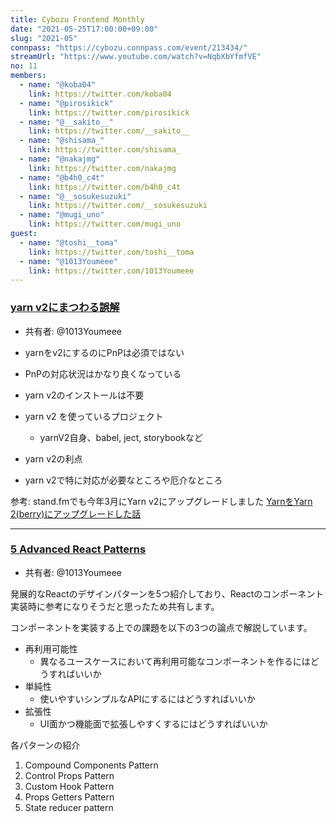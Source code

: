 ```yaml
---
title: Cybozu Frontend Monthly
date: "2021-05-25T17:00:00+09:00"
slug: "2021-05"
connpass: "https://cybozu.connpass.com/event/213434/"
streamUrl: "https://www.youtube.com/watch?v=NqbXbYfmfVE"
no: 11
members:
  - name: "@koba04"
    link: https://twitter.com/koba04
  - name: "@pirosikick"
    link: https://twitter.com/pirosikick
  - name: "@__sakito__"
    link: https://twitter.com/__sakito__
  - name: "@shisama_"
    link: https://twitter.com/shisama_
  - name: "@nakajmg"
    link: https://twitter.com/nakajmg
  - name: "@b4h0_c4t"
    link: https://twitter.com/b4h0_c4t
  - name: "@__sosukesuzuki"
    link: https://twitter.com/__sosukesuzuki
  - name: "@mugi_uno"
    link: https://twitter.com/mugi_uno
guest:
  - name: "@toshi__toma"
    link: https://twitter.com/toshi__toma
  - name: "@1013Youmeee"
    link: https://twitter.com/1013Youmeee
---
```


### [yarn v2にまつわる誤解](https://www.wantedly.com/companies/wantedly/post_articles/325643)

- 共有者: @1013Youmeee

- yarnをv2にするのにPnPは必須ではない
- PnPの対応状況はかなり良くなっている
- yarn v2のインストールは不要
- yarn v2 を使っているプロジェクト
  - yarnV2自身、babel, ject, storybookなど

- yarn v2の利点
- yarn v2で特に対応が必要なところや厄介なところ

参考: stand.fmでも今年3月にYarn v2にアップグレードしました
[YarnをYarn 2(berry)にアップグレードした話](https://note.com/youmeee/n/n5f0148f5b518)

---

### [5 Advanced React Patterns](https://javascript.plainenglish.io/5-advanced-react-patterns-a6b7624267a6)

- 共有者: @1013Youmeee

発展的なReactのデザインパターンを5つ紹介しており、Reactのコンポーネント実装時に参考になりそうだと思ったため共有します。

コンポーネントを実装する上での課題を以下の3つの論点で解説しています。

- 再利用可能性
  - 異なるユースケースにおいて再利用可能なコンポーネントを作るにはどうすればいいか
- 単純性
  - 使いやすいシンプルなAPIにするにはどうすればいいか
- 拡張性
  - UI面かつ機能面で拡張しやすくするにはどうすればいいか

各パターンの紹介

1. Compound Components Pattern
2. Control Props Pattern
3. Custom Hook Pattern
4. Props Getters Pattern
5. State reducer pattern

